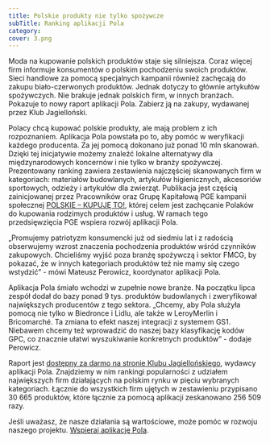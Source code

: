 ```yaml
---
title: Polskie produkty nie tylko spożywcze
subTitle: Ranking aplikacji Pola
category:
cover: 3.png
---
```


Moda na kupowanie polskich produktów staje się silniejsza. Coraz więcej firm informuje konsumentów o polskim pochodzeniu swoich produktów. Sieci handlowe za pomocą specjalnych kampanii również zachęcają do zakupu biało-czerwonych produktów. Jednak dotyczy to głównie artykułów spożywczych. Nie brakuje jednak polskich firm, w innych branżach. Pokazuje to nowy raport aplikacji Pola. Zabierz ją na zakupy, wydawanej przez Klub Jagielloński.

Polacy chcą kupować polskie produkty, ale mają problem z ich rozpoznaniem. Aplikacja Pola powstała po to, aby pomóc w weryfikacji każdego producenta. Za jej pomocą dokonano już ponad 10 mln skanowań. Dzięki tej inicjatywie możemy znaleźć lokalne alternatywy dla międzynarodowych koncernów i nie tylko w branży spożywczej. Prezentowany ranking zawiera zestawienia najczęściej skanowanych firm w kategoriach: materiałów budowlanych, artykułów higienicznych, akcesoriów sportowych, odzieży i artykułów dla zwierząt. Publikacja jest częścią zainicjowanej przez Pracowników oraz Grupę Kapitałową PGE kampanii społecznej [POLSKIE – KUPUJĘ TO!](https://polskiekupujeto.pl/), której celem jest zachęcanie Polaków do kupowania rodzimych produktów i usług. W ramach tego przedsięwzięcia PGE wspiera rozwój aplikacji Pola.

„Promujemy patriotyzm konsumencki już od siedmiu lat i z radością obserwujemy wzrost znaczenia pochodzenia produktów wśród czynników zakupowych. Chcieliśmy wyjść poza branżę spożywczą i sektor FMCG, by pokazać, że w innych kategoriach produktów też nie mamy się czego wstydzić” - mówi Mateusz Perowicz, koordynator aplikacji Pola.

Aplikacja Pola śmiało wchodzi w zupełnie nowe branże. Na początku lipca zespół dodał do bazy ponad 9 tys. produktów budowlanych i zweryfikował największych producentów z tego sektora. „Chcemy, aby Pola służyła pomocą nie tylko w Biedronce i Lidlu, ale także w LeroyMerlin i Bricomarché. Ta zmiana to efekt naszej integracji z systemem GS1. Niebawem chcemy też wprowadzić do naszej bazy klasyfikację kodów GPC, co znacznie ułatwi wyszukiwanie konkretnych produktów” - dodaje Perowicz.

Raport jest [dostępny za darmo na stronie Klubu Jagiellońskiego](https://klubjagiellonski.pl/publikacje/polskie-produkty-nie-tylko-spozywcze-ranking-aplikacji-pola/), wydawcy aplikacji Pola. Znajdziemy w nim rankingi popularności z udziałem największych firm działających na polskim rynku w pięciu wybranych kategoriach. Łącznie do wszystkich firm ujętych w zestawieniu przypisano 30 665 produktów, które łącznie za pomocą aplikacji zeskanowano 256 509 razy.

Jeśli uważasz, że nasze działania są wartościowe, może pomóc w rozwoju naszego projektu. [Wspieraj aplikację Pola](https://klubjagiellonski.pl/zbiorka/wspieraj-aplikacje-pola/).
